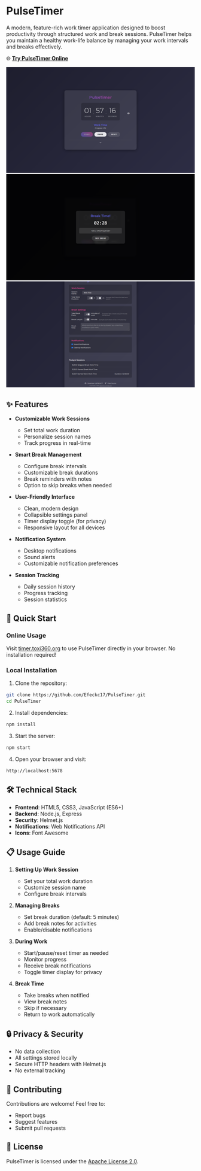 # PulseTimer

A modern, feature-rich work timer application designed to boost productivity through structured work and break sessions. PulseTimer helps you maintain a healthy work-life balance by managing your work intervals and breaks effectively.

🌐 **[Try PulseTimer Online](https://timer.toxi360.org)**

![Timer Interface](img/timer.png)
![Break Time](img/breaktime.png)
![Settings Panel](img/settings.png)

## ✨ Features

- **Customizable Work Sessions**
  - Set total work duration
  - Personalize session names
  - Track progress in real-time

- **Smart Break Management**
  - Configure break intervals
  - Customizable break durations
  - Break reminders with notes
  - Option to skip breaks when needed

- **User-Friendly Interface**
  - Clean, modern design
  - Collapsible settings panel
  - Timer display toggle (for privacy)
  - Responsive layout for all devices

- **Notification System**
  - Desktop notifications
  - Sound alerts
  - Customizable notification preferences

- **Session Tracking**
  - Daily session history
  - Progress tracking
  - Session statistics

## 🚀 Quick Start

### Online Usage
Visit [timer.toxi360.org](https://timer.toxi360.org) to use PulseTimer directly in your browser. No installation required!

### Local Installation

1. Clone the repository:
```bash
git clone https://github.com/Efeckc17/PulseTimer.git
cd PulseTimer
```

2. Install dependencies:
```bash
npm install
```

3. Start the server:
```bash
npm start
```

4. Open your browser and visit:
```
http://localhost:5678
```

## 🛠️ Technical Stack

- **Frontend**: HTML5, CSS3, JavaScript (ES6+)
- **Backend**: Node.js, Express
- **Security**: Helmet.js
- **Notifications**: Web Notifications API
- **Icons**: Font Awesome

## 📋 Usage Guide

1. **Setting Up Work Session**
   - Set your total work duration
   - Customize session name
   - Configure break intervals

2. **Managing Breaks**
   - Set break duration (default: 5 minutes)
   - Add break notes for activities
   - Enable/disable notifications

3. **During Work**
   - Start/pause/reset timer as needed
   - Monitor progress
   - Receive break notifications
   - Toggle timer display for privacy

4. **Break Time**
   - Take breaks when notified
   - View break notes
   - Skip if necessary
   - Return to work automatically

## 🔒 Privacy & Security

- No data collection
- All settings stored locally
- Secure HTTP headers with Helmet.js
- No external tracking

## 🤝 Contributing

Contributions are welcome! Feel free to:
- Report bugs
- Suggest features
- Submit pull requests

## 📜 License

PulseTimer is licensed under the [Apache License 2.0](LICENSE).
